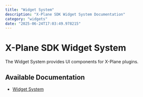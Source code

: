 ```yaml
---
title: "Widget System"
description: "X-Plane SDK Widget System Documentation"
category: "widgets"
date: "2025-06-24T17:03:49.978215"
---
```


# X-Plane SDK Widget System

The Widget System provides UI components for X-Plane plugins.

## Available Documentation

- [Widget System](./widget-system.md)

